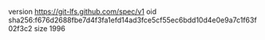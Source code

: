 version https://git-lfs.github.com/spec/v1
oid sha256:f676d2688fbe7d4f3fa1efd14ad3fce5cf55ec6bdd10d4e0e9a7c1f63f02f3c2
size 1996
